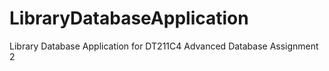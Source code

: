 # LibraryDatabaseApplication
Library Database Application for DT211C4 Advanced Database Assignment 2
